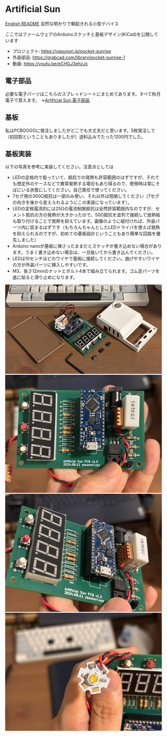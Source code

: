 # Artificial Sun
[English README](/README-en.md)
自然な明かりで朝起きれる小型デバイス

ここではファームウェアのArduinoスケッチと基板デザイン(KiCad)を公開しています
- プロジェクト: https://yasunori.jp/pocket-sunrise
- 外装部品: https://grabcad.com/library/pocket-sunrise-1
- 動画: https://youtu.be/eCHGJ3ehzJc

## 電子部品
必要な電子パーツはこちらのスプレッドシートにまとめてあります。すべて秋月電子で買えます。
 →[Artificial Sun 電子部品](https://docs.google.com/spreadsheets/d/1AGpVGOaxi01ax8kF4fcREE8NY4uzkjkZFQBg4IJ91os/edit?usp=sharing)

## 基板
私はPCBGOGOに発注しましたがどこでも大丈夫だと思います。5枚発注して（初回割ということもありましたが）送料込みでたった1200円でした。

## 基板実装
以下の写真を参考に実装してください。注意点としては
- LEDの定格内で扱っていて、抵抗での発熱も許容範囲のはずですが、それでも想定外のケースなどで異常発熱する場合もあり得るので、使用時は常にそばにいる状態にしてください。自己責任で使ってください。
- 7セグ用の300Ω抵抗は一部のみ使い、それ以外は短絡してください（7セグの向きを後から変えられるようにこの実装になっています）。
- LEDの定格電流的には25Ωの電流制限抵抗は全然許容範囲内なのですが、セメント抵抗の方の発熱が大きかったので、50Ω抵抗を並列で接続して放熱板も取り付けることで発熱を抑えています。画像のように組付ければ、外装パーツ内に収まるはずです（もちろんちゃんとしたLEDドライバを使えば発熱を抑えられるのですが、初めての基板設計ということもあり簡単な回路を優先しました）
- Arduino nanoが基板に挿さったままだとスケッチが書き込めない場合があります。うまく書き込めない場合は、一旦抜いてから書き込んでください。
- LEDは10センチほどのワイヤで基板に接続してください。曲げやすいワイヤの方が外装パーツに挿入しやすいです。
- M3、長さ12mmのナットとボルト4本で組み立てられます。ゴム足パーツを底に貼ると滑り止めになります。

![](/photos/all.jpg)
![](/photos/board_1.jpg)
![](/photos/board_2.jpg)
![](/photos/LED.jpg)
